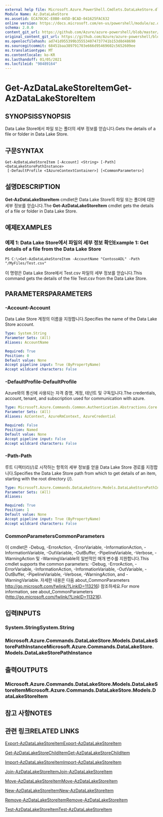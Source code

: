 ```yaml
---
external help file: Microsoft.Azure.PowerShell.Cmdlets.DataLakeStore.dll-Help.xml
Module Name: Az.DataLakeStore
ms.assetid: ECA70C6C-E0B0-445D-BCAD-041625FAC632
online version: https://docs.microsoft.com/en-us/powershell/module/az.datalakestore/get-azdatalakestoreitem
schema: 2.0.0
content_git_url: https://github.com/Azure/azure-powershell/blob/master/src/DataLakeStore/DataLakeStore/help/Get-AzDataLakeStoreItem.md
original_content_git_url: https://github.com/Azure/azure-powershell/blob/master/src/DataLakeStore/DataLakeStore/help/Get-AzDataLakeStoreItem.md
ms.openlocfilehash: ad741d955399b355534074737741b153d8d48690
ms.sourcegitcommit: 68451baa389791703e666d95469602c5652609ee
ms.translationtype: MT
ms.contentlocale: ko-KR
ms.lasthandoff: 01/05/2021
ms.locfileid: "98489164"
---
```

# <span data-ttu-id="dc839-101">Get-AzDataLakeStoreItem</span><span class="sxs-lookup"><span data-stu-id="dc839-101">Get-AzDataLakeStoreItem</span></span>

## <span data-ttu-id="dc839-102">SYNOPSIS</span><span class="sxs-lookup"><span data-stu-id="dc839-102">SYNOPSIS</span></span>
<span data-ttu-id="dc839-103">Data Lake Store에서 파일 또는 폴더의 세부 정보를 얻습니다.</span><span class="sxs-lookup"><span data-stu-id="dc839-103">Gets the details of a file or folder in Data Lake Store.</span></span>

## <span data-ttu-id="dc839-104">구문</span><span class="sxs-lookup"><span data-stu-id="dc839-104">SYNTAX</span></span>

```
Get-AzDataLakeStoreItem [-Account] <String> [-Path] <DataLakeStorePathInstance>
 [-DefaultProfile <IAzureContextContainer>] [<CommonParameters>]
```

## <span data-ttu-id="dc839-105">설명</span><span class="sxs-lookup"><span data-stu-id="dc839-105">DESCRIPTION</span></span>
<span data-ttu-id="dc839-106">**Get-AzDataLakeStoreItem** cmdlet은 Data Lake Store의 파일 또는 폴더에 대한 세부 정보를 얻습니다.</span><span class="sxs-lookup"><span data-stu-id="dc839-106">The **Get-AzDataLakeStoreItem** cmdlet gets the details of a file or folder in Data Lake Store.</span></span>

## <span data-ttu-id="dc839-107">예제</span><span class="sxs-lookup"><span data-stu-id="dc839-107">EXAMPLES</span></span>

### <span data-ttu-id="dc839-108">예제 1: Data Lake Store에서 파일의 세부 정보 확인</span><span class="sxs-lookup"><span data-stu-id="dc839-108">Example 1: Get details of a file from the Data Lake Store</span></span>
```
PS C:\>Get-AzDataLakeStoreItem -AccountName "ContosoADL" -Path "/MyFiles/Test.csv"
```

<span data-ttu-id="dc839-109">이 명령은 Data Lake Store에서 Test.csv 파일의 세부 정보를 얻습니다.</span><span class="sxs-lookup"><span data-stu-id="dc839-109">This command gets the details of the file Test.csv from the Data Lake Store.</span></span>

## <span data-ttu-id="dc839-110">PARAMETERS</span><span class="sxs-lookup"><span data-stu-id="dc839-110">PARAMETERS</span></span>

### <span data-ttu-id="dc839-111">-Account</span><span class="sxs-lookup"><span data-stu-id="dc839-111">-Account</span></span>
<span data-ttu-id="dc839-112">Data Lake Store 계정의 이름을 지정합니다.</span><span class="sxs-lookup"><span data-stu-id="dc839-112">Specifies the name of the Data Lake Store account.</span></span>

```yaml
Type: System.String
Parameter Sets: (All)
Aliases: AccountName

Required: True
Position: 0
Default value: None
Accept pipeline input: True (ByPropertyName)
Accept wildcard characters: False
```

### <span data-ttu-id="dc839-113">-DefaultProfile</span><span class="sxs-lookup"><span data-stu-id="dc839-113">-DefaultProfile</span></span>
<span data-ttu-id="dc839-114">Azure와의 통신에 사용되는 자격 증명, 계정, 테넌트 및 구독입니다.</span><span class="sxs-lookup"><span data-stu-id="dc839-114">The credentials, account, tenant, and subscription used for communication with azure.</span></span>

```yaml
Type: Microsoft.Azure.Commands.Common.Authentication.Abstractions.Core.IAzureContextContainer
Parameter Sets: (All)
Aliases: AzContext, AzureRmContext, AzureCredential

Required: False
Position: Named
Default value: None
Accept pipeline input: False
Accept wildcard characters: False
```

### <span data-ttu-id="dc839-115">-Path</span><span class="sxs-lookup"><span data-stu-id="dc839-115">-Path</span></span>
<span data-ttu-id="dc839-116">루트 디렉터리(/)로 시작하는 항목의 세부 정보를 얻을 Data Lake Store 경로를 지정합니다.</span><span class="sxs-lookup"><span data-stu-id="dc839-116">Specifies the Data Lake Store path from which to get details of an item, starting with the root directory (/).</span></span>

```yaml
Type: Microsoft.Azure.Commands.DataLakeStore.Models.DataLakeStorePathInstance
Parameter Sets: (All)
Aliases:

Required: True
Position: 1
Default value: None
Accept pipeline input: True (ByPropertyName)
Accept wildcard characters: False
```

### <span data-ttu-id="dc839-117">CommonParameters</span><span class="sxs-lookup"><span data-stu-id="dc839-117">CommonParameters</span></span>
<span data-ttu-id="dc839-118">이 cmdlet은 -Debug, -ErrorAction, -ErrorVariable, -InformationAction, -InformationVariable, -OutVariable, -OutBuffer, -PipelineVariable, -Verbose, -WarningAction 및 -WarningVariable의 일반적인 매개 변수를 지원합니다.</span><span class="sxs-lookup"><span data-stu-id="dc839-118">This cmdlet supports the common parameters: -Debug, -ErrorAction, -ErrorVariable, -InformationAction, -InformationVariable, -OutVariable, -OutBuffer, -PipelineVariable, -Verbose, -WarningAction, and -WarningVariable.</span></span> <span data-ttu-id="dc839-119">자세한 내용은 다음 about_CommonParameters http://go.microsoft.com/fwlink/?LinkID=113216) 참조하세요.</span><span class="sxs-lookup"><span data-stu-id="dc839-119">For more information, see about_CommonParameters (http://go.microsoft.com/fwlink/?LinkID=113216).</span></span>

## <span data-ttu-id="dc839-120">입력</span><span class="sxs-lookup"><span data-stu-id="dc839-120">INPUTS</span></span>

### <span data-ttu-id="dc839-121">System.String</span><span class="sxs-lookup"><span data-stu-id="dc839-121">System.String</span></span>

### <span data-ttu-id="dc839-122">Microsoft.Azure.Commands.DataLakeStore.Models.DataLakeStorePathInstance</span><span class="sxs-lookup"><span data-stu-id="dc839-122">Microsoft.Azure.Commands.DataLakeStore.Models.DataLakeStorePathInstance</span></span>

## <span data-ttu-id="dc839-123">출력</span><span class="sxs-lookup"><span data-stu-id="dc839-123">OUTPUTS</span></span>

### <span data-ttu-id="dc839-124">Microsoft.Azure.Commands.DataLakeStore.Models.DataLakeStoreItem</span><span class="sxs-lookup"><span data-stu-id="dc839-124">Microsoft.Azure.Commands.DataLakeStore.Models.DataLakeStoreItem</span></span>

## <span data-ttu-id="dc839-125">참고 사항</span><span class="sxs-lookup"><span data-stu-id="dc839-125">NOTES</span></span>

## <span data-ttu-id="dc839-126">관련 링크</span><span class="sxs-lookup"><span data-stu-id="dc839-126">RELATED LINKS</span></span>

[<span data-ttu-id="dc839-127">Export-AzDataLakeStoreItem</span><span class="sxs-lookup"><span data-stu-id="dc839-127">Export-AzDataLakeStoreItem</span></span>](./Export-AzDataLakeStoreItem.md)

[<span data-ttu-id="dc839-128">Get-AzDataLakeStoreChildItem</span><span class="sxs-lookup"><span data-stu-id="dc839-128">Get-AzDataLakeStoreChildItem</span></span>](./Get-AzDataLakeStoreChildItem.md)

[<span data-ttu-id="dc839-129">Import-AzDataLakeStoreItem</span><span class="sxs-lookup"><span data-stu-id="dc839-129">Import-AzDataLakeStoreItem</span></span>](./Import-AzDataLakeStoreItem.md)

[<span data-ttu-id="dc839-130">Join-AzDataLakeStoreItem</span><span class="sxs-lookup"><span data-stu-id="dc839-130">Join-AzDataLakeStoreItem</span></span>](./Join-AzDataLakeStoreItem.md)

[<span data-ttu-id="dc839-131">Move-AzDataLakeStoreItem</span><span class="sxs-lookup"><span data-stu-id="dc839-131">Move-AzDataLakeStoreItem</span></span>](./Move-AzDataLakeStoreItem.md)

[<span data-ttu-id="dc839-132">New-AzDataLakeStoreItem</span><span class="sxs-lookup"><span data-stu-id="dc839-132">New-AzDataLakeStoreItem</span></span>](./New-AzDataLakeStoreItem.md)

[<span data-ttu-id="dc839-133">Remove-AzDataLakeStoreItem</span><span class="sxs-lookup"><span data-stu-id="dc839-133">Remove-AzDataLakeStoreItem</span></span>](./Remove-AzDataLakeStoreItem.md)

[<span data-ttu-id="dc839-134">Test-AzDataLakeStoreItem</span><span class="sxs-lookup"><span data-stu-id="dc839-134">Test-AzDataLakeStoreItem</span></span>](./Test-AzDataLakeStoreItem.md)



